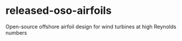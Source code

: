 # released-oso-airfoils
Open-source offshore airfoil design for wind turbines at high Reynolds numbers
